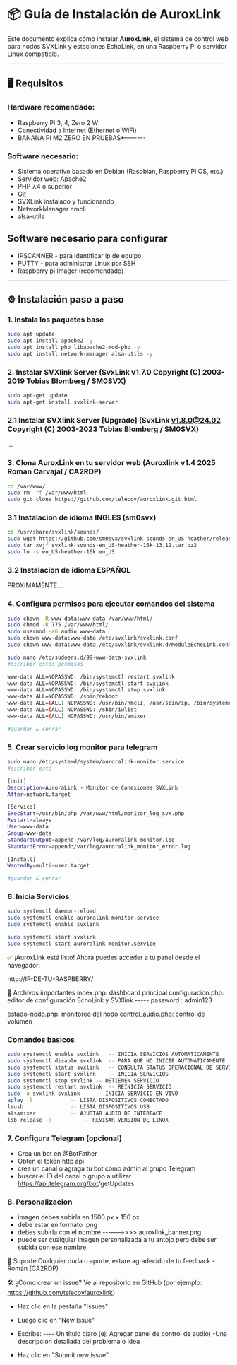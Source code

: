 # 📦 Guía de Instalación de AuroxLink

Este documento explica cómo instalar **AuroxLink**, el sistema de control web para nodos SVXLink y estaciones EchoLink, en una Raspberry Pi o servidor Linux compatible.

---

## 🖥️ Requisitos

### Hardware recomendado:
- Raspberry Pi 3, 4, Zero 2 W
- Conectividad a Internet (Ethernet o WiFi)
- BANANA PI M2 ZERO EN PRUEBAS<------

### Software necesario:
- Sistema operativo basado en Debian (Raspbian, Raspberry Pi OS, etc.)
- Servidor web: Apache2
- PHP 7.4 o superior
- Git
- SVXLink instalado y funcionando
- NetworkManager nmcli
- alsa-utils 

## Software necesario para configurar 
- IPSCANNER - para identificar ip de equipo
- PUTTY - para administrar Linux por SSH
- Raspberry pi Imager (recomendado)
---

## ⚙️ Instalación paso a paso

### 1. Instala los paquetes base
```bash
sudo apt update
sudo apt install apache2 -y
sudo apt install php libapache2-mod-php -y
sudo apt install network-manager alsa-utils -y
```
### 2. Instalar SVXlink Server  (SvxLink v1.7.0 Copyright (C) 2003-2019 Tobias Blomberg / SM0SVX)
```bash
sudo apt-get update
sudo apt-get install svxlink-server
```
### 2.1 Instalar SVXlink Server [Upgrade] (SvxLink v1.8.0@24.02 Copyright (C) 2003-2023 Tobias Blomberg / SM0SVX)

...

### 3. Clona AuroxLink en tu servidor web (Auroxlink v1.4 2025 Roman Carvajal / CA2RDP)
```bash
cd /var/www/
sudo rm -rf /var/www/html
sudo git clone https://github.com/telecov/auroxlink.git html
```

### 3.1 Instalacion de idioma INGLES (sm0svx)
```bash
cd /usr/share/svxlink/sounds/
sudo wget https://github.com/sm0svx/svxlink-sounds-en_US-heather/releases/download/14.08/svxlink-sounds-en_US-heather-16k-13.12.tar.bz2
sudo tar xvjf svxlink-sounds-en_US-heather-16k-13.12.tar.bz2
sudo ln -s en_US-heather-16k en_US
```

### 3.2 Instalacion de idioma ESPAÑOL

PROXIMAMENTE....

### 4. Configura permisos para ejecutar comandos del sistema 
```bash
sudo chown -R www-data:www-data /var/www/html/
sudo chmod -R 775 /var/www/html/
sudo usermod -aG audio www-data
sudo chown www-data:www-data /etc/svxlink/svxlink.conf
sudo chown www-data:www-data /etc/svxlink/svxlink.d/ModuleEchoLink.conf

sudo nano /etc/sudoers.d/99-www-data-svxlink
#escribir estos permisos 

www-data ALL=NOPASSWD: /bin/systemctl restart svxlink
www-data ALL=NOPASSWD: /bin/systemctl start svxlink
www-data ALL=NOPASSWD: /bin/systemctl stop svxlink
www-data ALL=NOPASSWD: /sbin/reboot
www-data ALL=(ALL) NOPASSWD: /usr/bin/nmcli, /usr/sbin/ip, /bin/systemctl
www-data ALL=(ALL) NOPASSWD: /sbin/iwlist
www-data ALL=(ALL) NOPASSWD: /usr/bin/amixer

#guardar & cerrar
```
### 5. Crear servicio log monitor para telegram
```bash
sudo nano /etc/systemd/system/auroralink-monitor.service
#escribir esto

[Unit]
Description=AuroraLink - Monitor de Conexiones SVXLink
After=network.target

[Service]
ExecStart=/usr/bin/php /var/www/html/monitor_log_svx.php
Restart=always
User=www-data
Group=www-data
StandardOutput=append:/var/log/auroralink_monitor.log
StandardError=append:/var/log/auroralink_monitor_error.log

[Install]
WantedBy=multi-user.target

#guardar & cerrar
```


### 6. Inicia Servicios
```bash
sudo systemctl daemon-reload
sudo systemctl enable auroralink-monitor.service
sudo systemctl enable svxlink

sudo systemctl start svxlink
sudo systemctl start auroralink-monitor.service
```

✅ ¡AuroxLink está listo!
Ahora puedes acceder a tu panel desde el navegador:

http://IP-DE-TU-RASPBERRY/

🔧 Archivos importantes
index.php: dashboard principal
configuracion.php: editor de configuración EchoLink y SVXlink
----- password : admin123

estado-nodo.php: monitoreo del nodo
control_audio.php: control de volumen

### Comandos basicos 
```bash
sudo systemctl enable svxlink	-- INICIA SERVICIOS AUTOMATICAMENTE
sudo systemctl disable svxlink	-- PARA QUE NO INICIE AUTOMATICAMENTE
sudo systemctl status svxlink	-- CONSULTA STATUS OPERACIONAL DE SERVICIO
sudo systemctl start svxlink 	-- INICIA SERVICIOS
sudo systemctl stop svxlink	-- DETIENEN SERVICIO
sudo systemctl restart svxlink	-- REINICIA SERVICIO
sudo -u svxlink svxlink		-- INICIA SERVICIO EN VIVO
aplay -l 			-- LISTA DISPOSITIVOS CONECTADO
lsusb 				-- LISTA DISPOSITIVOS USB 
alsamixer			-- AJUSTAR AUDIO DE INTERFACE
lsb_release -a			-- REVISAR VERSION DE LINUX
```
### 7. Configura Telegram (opcional)

- Crea un bot en @BotFather
- Obten el token http api
- crea un canal o agraga tu bot como admin al grupo Telegram
- buscar el ID del canal o grupo a utilizar
	https://api.telegram.org/bot<token-de-telegram->/getUpdates
### 8. Personalizacion

- imagen debes subirla en 1500 px x 150 px
- debe estar en formato .png
- debes subirla con el nombre ----->>>>  auroxlink_banner.png
- puede ser cualquier imagen personalizada a tu antojo pero debe ser subida con ese nombre.

🧯 Soporte
Cualquier duda o aporte, estare agradecido de tu feedback - Román (CA2RDP)

🛠️ ¿Cómo crear un issue?
Ve al repositorio en GitHub (por ejemplo: https://github.com/telecov/auroxlink)
- Haz clic en la pestaña "Issues"
- Luego clic en "New Issue"
- Escribe:
---- Un título claro (ej: Agregar panel de control de audio)
-Una descripción detallada del problema o idea

- Haz clic en "Submit new issue"

